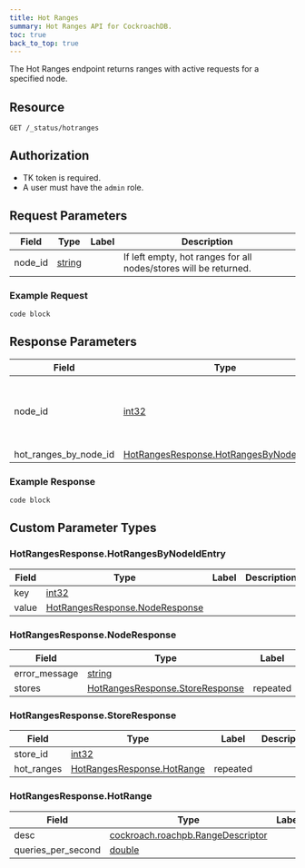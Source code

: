```yaml
---
title: Hot Ranges
summary: Hot Ranges API for CockroachDB.
toc: true
back_to_top: true
---
```


The Hot Ranges endpoint returns ranges with active requests for a specified node.

## Resource

`GET /_status/hotranges`

## Authorization

- TK token is required.
- A user must have the `admin` role.

## Request Parameters

| Field | Type | Label | Description |
| ----- | ---- | ----- | ----------- |
| node_id | [string](#cockroach.server.serverpb.HotRangesRequest-string) |  | If left empty, hot ranges for all nodes/stores will be returned. |

### Example Request

```
code block
```

## Response Parameters

| Field | Type | Label | Description |
| ----- | ---- | ----- | ----------- |
| node_id | [int32](#cockroach.server.serverpb.HotRangesResponse-int32) |  | NodeID is the node that submitted all the requests. |
| hot_ranges_by_node_id | [HotRangesResponse.HotRangesByNodeIdEntry](#cockroach.server.serverpb.HotRangesResponse-cockroach.server.serverpb.HotRangesResponse.HotRangesByNodeIdEntry) | repeated |  |

### Example Response

```
code block
```

## Custom Parameter Types

<a name="cockroach.server.serverpb.HotRangesResponse-cockroach.server.serverpb.HotRangesResponse.HotRangesByNodeIdEntry"></a>
### HotRangesResponse.HotRangesByNodeIdEntry

| Field | Type | Label | Description |
| ----- | ---- | ----- | ----------- |
| key | [int32](#cockroach.server.serverpb.HotRangesResponse-int32) |  |  |
| value | [HotRangesResponse.NodeResponse](#cockroach.server.serverpb.HotRangesResponse-cockroach.server.serverpb.HotRangesResponse.NodeResponse) |  |  |

<a name="cockroach.server.serverpb.HotRangesResponse-cockroach.server.serverpb.HotRangesResponse.NodeResponse"></a>
### HotRangesResponse.NodeResponse

| Field | Type | Label | Description |
| ----- | ---- | ----- | ----------- |
| error_message | [string](#cockroach.server.serverpb.HotRangesResponse-string) |  |  |
| stores | [HotRangesResponse.StoreResponse](#cockroach.server.serverpb.HotRangesResponse-cockroach.server.serverpb.HotRangesResponse.StoreResponse) | repeated |  |

<a name="cockroach.server.serverpb.HotRangesResponse-cockroach.server.serverpb.HotRangesResponse.StoreResponse"></a>
### HotRangesResponse.StoreResponse

| Field | Type | Label | Description |
| ----- | ---- | ----- | ----------- |
| store_id | [int32](#cockroach.server.serverpb.HotRangesResponse-int32) |  |  |
| hot_ranges | [HotRangesResponse.HotRange](#cockroach.server.serverpb.HotRangesResponse-cockroach.server.serverpb.HotRangesResponse.HotRange) | repeated |  |

<a name="cockroach.server.serverpb.HotRangesResponse-cockroach.server.serverpb.HotRangesResponse.HotRange"></a>
### HotRangesResponse.HotRange

| Field | Type | Label | Description |
| ----- | ---- | ----- | ----------- |
| desc | [cockroach.roachpb.RangeDescriptor](#cockroach.server.serverpb.HotRangesResponse-cockroach.roachpb.RangeDescriptor) |  |  |
| queries_per_second | [double](#cockroach.server.serverpb.HotRangesResponse-double) |  |  |





